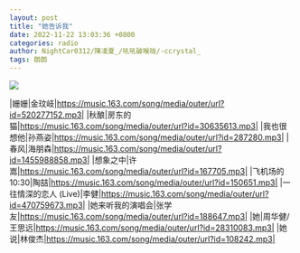 ```yaml
---
layout: post
title: "她告诉我"
date: 2022-11-22 13:03:36 +0800
categories: radio
author: NightCar0312/陳凌夏_/吼吼破喉咙/-ccrystal_
tags: 朗朗
---
```

![]({{site.baseurl}}/images/cover_20221122.jpg)

|姗姗|金玟岐|https://music.163.com/song/media/outer/url?id=520277152.mp3|
|秋酿|房东的猫|https://music.163.com/song/media/outer/url?id=30635613.mp3|
|我也很想他|孙燕姿|https://music.163.com/song/media/outer/url?id=287280.mp3|
|春风|海朋森|https://music.163.com/song/media/outer/url?id=1455988858.mp3|
|想象之中|许嵩|https://music.163.com/song/media/outer/url?id=167705.mp3|
|飞机场的10:30|陶喆|https://music.163.com/song/media/outer/url?id=150651.mp3|
|一往情深的恋人 (Live)|李健|https://music.163.com/song/media/outer/url?id=470759673.mp3|
|她来听我的演唱会|张学友|https://music.163.com/song/media/outer/url?id=188647.mp3|
|她|周华健/王思远|https://music.163.com/song/media/outer/url?id=28310083.mp3|
|她说|林俊杰|https://music.163.com/song/media/outer/url?id=108242.mp3|

